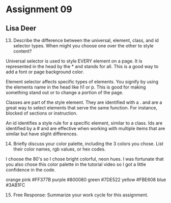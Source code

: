 # Assignment 09
## Lisa Deer

13. Describe the difference between the universal, element, class, and id selector types. When might you choose one over the other to style content?

Universal selector is used to style EVERY element on a page. It is represented in the head by the * and stands for all. This is a good way to add a font or page background color.

Element selector affects specific types of elements. You signify by using the elements name in the head like h1 or p. This is good for making something stand out or to change a portion of the page.

Classes are part of the style element. They are identified with a . and are a great way to select elements that serve the same function. For instance, blocked of sections or instruction.

An id identifies a style rule for a specific element, similar to a class. Ids are identified by a # and are effective when working with multiple items that are similar but have slight differences.



14. Briefly discuss your color palette, including the 3 colors you chose. List their color names, rgb values, or hex codes.

I choose the 80's so I chose bright colorful, neon hues. I was fortunate that you also chose this color palette in the tutorial video so I got a little confidence in the code.

orange
pink  #FF377B
purple #800080
green #7DE522
yellow #FBE608
blue #3AB1FC



15. Free Response: Summarize your work cycle for this assignment.
